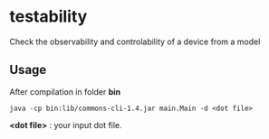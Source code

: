 # testability
Check the observability and controlability of a device from a model 

## Usage
After compilation in folder **bin**

```
java -cp bin:lib/commons-cli-1.4.jar main.Main -d <dot file>
```
**\<dot file\>** : your input dot file.
